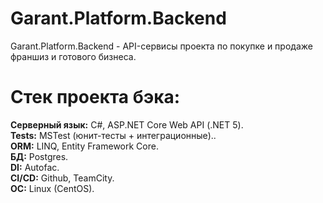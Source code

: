 # Garant.Platform.Backend
Garant.Platform.Backend - API-сервисы проекта по покупке и продаже франшиз и готового бизнеса.

# Стек проекта бэка:
<strong>Серверный язык:</strong> C#, ASP.NET Core Web API (.NET 5).<br/>
<strong>Tests:</strong> MSTest (юнит-тесты + интеграционные)..<br/>
<strong>ORM:</strong> LINQ, Entity Framework Core.<br/>
<strong>БД:</strong> Postgres.<br/>
<strong>DI:</strong> Autofac.<br/>
<strong>CI/CD:</strong> Github, TeamCity.<br/>
<strong>OC:</strong> Linux (CentOS).<br/>
